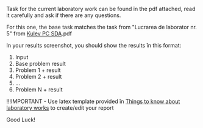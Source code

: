 Task for the current laboratory work can be found în the pdf attached, read it
carefully and ask if there are any questions.

For this one, the base task matches the task from "Lucrarea de laborator nr.
5" from [Kulev PC SDA](https://else.fcim.utm.md/mod/resource/view.php?id=43198
"Kulev PC SDA").pdf

In your results screenshot, you should show the results în this format:

  1. Input
  2. Base problem result
  3. Problem 1 + result 
  4. Problem 2 + result
  5. ...
  6. Problem N + result 

!!!IMPORTANT - Use latex template provided în [Things to know about laboratory
works](https://else.fcim.utm.md/mod/feedback/view.php?id=43562) to create/edit
your report

Good Luck!